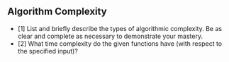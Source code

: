 ## Algorithm Complexity
* [1] List and briefly describe the types of algorithmic complexity. Be as clear and complete as necessary to demonstrate your mastery.
* [2] What time complexity do the given functions have (with respect to the specified input)?

